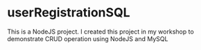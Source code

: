 # userRegistrationSQL
This is a NodeJS project. I created this project in my workshop to demonstrate CRUD operation using NodeJS and MySQL
